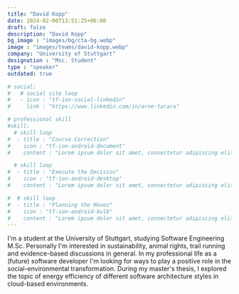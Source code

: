 ```yaml
---
title: "David Kopp"
date: 2024-02-06T13:51:25+06:00
draft: false
description: "David Kopp"
bg_image : "images/bg/cta-bg.webp"
image : "images/teams/david-kopp.webp"
company: "University of Stuttgart"
designation : "Msc. Student"
type : "speaker"
outdated: true

# social:
#   # social site loop
#   - icon : "tf-ion-social-linkedin"
#     link : "https://www.linkedin.com/in/arne-tarara"

# professional skill
#skill:
  # skill loop
#  - title : "Course Correction"
#    icon : "tf-ion-android-document"
#    content : "Lorem ipsum dolor sit amet, consectetur adipiscing elit. Morbi hendrerit elit turpis, a porttitor tellus sollicitudin at."

  # skill loop
#  - title : "Execute the Decision"
#    icon : "tf-ion-android-desktop"
#    content : "Lorem ipsum dolor sit amet, consectetur adipiscing elit. Morbi hendrerit elit turpis, a porttitor tellus sollicitudin at."

#  # skill loop
#  - title : "Planning the Moves"
#    icon : "tf-ion-android-bulb"
#    content : "Lorem ipsum dolor sit amet, consectetur adipiscing elit. Morbi hendrerit elit #turpis, a porttitor tellus sollicitudin at."
---
```


I'm a student at the University of Stuttgart, studying Software Engineering M.Sc. Personally I'm interested in sustainability, animal rights, trail running and evidence-based discussions in general. In my professional life as a (future) software developer I'm looking for ways to play a positive role in the social-environmental transformation. During my master's thesis, I explored the topic of energy efficiency of different software architecture styles in cloud-based environments.

